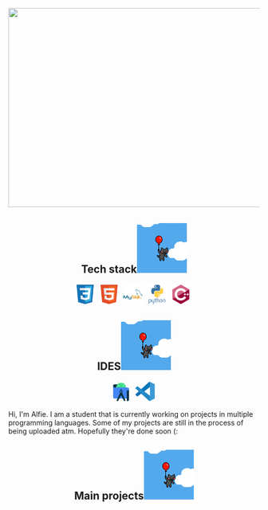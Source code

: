</p align="center">
<img src="https://github.com/Alfie-Mcm/Alfie-Mcm/blob/main/assets/background.png" width="1080" height="400"/>

<h2 align="center">Tech stack<img src="https://github.com/Alfie-Mcm/Alfie-Mcm/blob/main/assets/placeholder%20gif.gif" width="100"></h2>

<p align="center">
<img src="https://github.com/Alfie-Mcm/Alfie-Mcm/blob/main/assets/css3.svg"  title="CSS3" alt="CSS" width="40" height="40"/>&nbsp;
<img src="https://github.com/Alfie-Mcm/Alfie-Mcm/blob/main/assets/html5.svg" title="HTML5" alt="HTML" width="40" height="40"/>&nbsp;
<img src="https://github.com/Alfie-Mcm/Alfie-Mcm/blob/main/assets/mysql.svg" title="MySQL"  alt="MySQL" width="40" height="40"/>&nbsp;
<img src="https://github.com/Alfie-Mcm/Alfie-Mcm/blob/main/assets/python.svg" title="Python" alt = "Python" width="40" height="40"/>&nbsp;
<img src="https://github.com/Alfie-Mcm/Alfie-Mcm/blob/main/assets/cplusplus.svg" title="C++" alt="C++" width="40" height= "40"/>&nbsp;

<h2 align="center">IDES<img src="https://github.com/Alfie-Mcm/Alfie-Mcm/blob/main/assets/placeholder%20gif.gif" width="100"></h2>

<p align="center">
<img src="https://github.com/Alfie-Mcm/Alfie-Mcm/blob/main/assets/androidstudio.svg" title="Android Studio" alt="Android studio" width="40" height= "40"/>&nbsp;
<img src="https://github.com/Alfie-Mcm/Alfie-Mcm/blob/main/assets/vscode.svg" title="Android Studio" alt="Android studio" width="40" height= "40"/>&nbsp;
<br />

Hi, I'm Alfie. I am a student that is currently working on projects in multiple programming languages. Some of my projects are still in the process of being uploaded atm. Hopefully they're done soon (: 

<h2 align="center">Main projects<img src="https://github.com/Alfie-Mcm/Alfie-Mcm/blob/main/assets/placeholder%20gif.gif" width="100"></h2>
</p>
